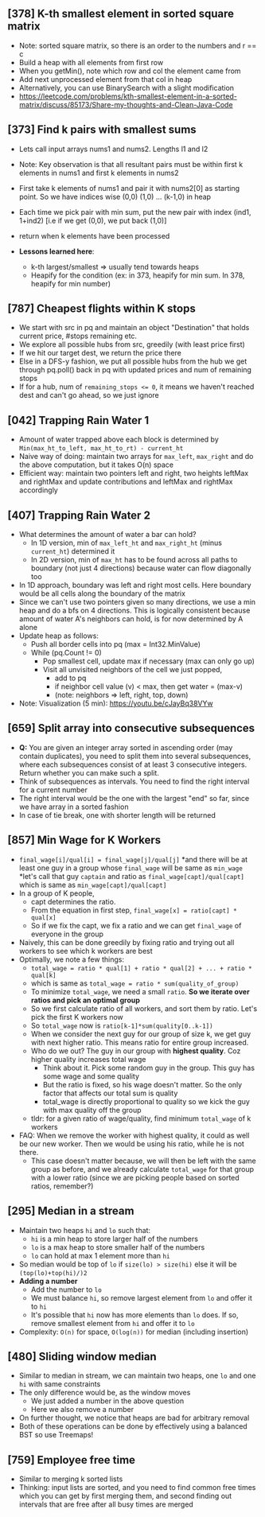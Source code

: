 ## [378] K-th smallest element in sorted square matrix
* Note: sorted square matrix, so there is an order to the numbers and r == c 
* Build a heap with all elements from first row
* When you getMin(), note which row and col the element came from
* Add next unprocessed element from that col in heap 
* Alternatively, you can use BinarySearch with a slight modification
* https://leetcode.com/problems/kth-smallest-element-in-a-sorted-matrix/discuss/85173/Share-my-thoughts-and-Clean-Java-Code

## [373] Find k pairs with smallest sums
* Lets call input arrays nums1 and nums2. Lengths l1 and l2
* Note: Key observation is that all resultant pairs must be within first k elements in nums1 and first k elements in nums2 
* First take k elements of nums1 and pair it with nums2[0] as starting point. So we have indices wise (0,0) (1,0) ... (k-1,0) in heap 
* Each time we pick pair with min sum, put the new pair with index (ind1, 1+ind2) [i.e if we get (0,0), we put back (1,0)]
* return when k elements have been processed

* **Lessons learned here**:
    * k-th largest/smallest => usually tend towards heaps
    * Heapify for the condition (ex: in 373, heapify for min sum. In 378, heapify for min number)

## [787] Cheapest flights within K stops
* We start with src in pq and maintain an object "Destination" that holds current price, #stops remaining etc.
* We explore all possible hubs from src, greedily (with least price first)
* If we hit our target dest, we return the price there 
* Else in a DFS-y fashion, we put all possible hubs from the hub we get through pq.poll() back in pq with updated prices and num of remaining stops
* If for a hub, num of `remaining_stops <= 0`, it means we haven't reached dest and can't go ahead, so we just ignore

## [042] Trapping Rain Water 1
* Amount of water trapped above each block is determined by `Min(max_ht_to_left, max_ht_to_rt) - current_ht`
* Naive way of doing: maintain two arrays for `max_left`, `max_right` and do the above computation, but it takes O(n) space
* Efficient way: maintain two pointers left and right, two heights leftMax and rightMax and update contributions and leftMax and rightMax accordingly

## [407] Trapping Rain Water 2
* What determines the amount of water a bar can hold?
    * In 1D version, min of `max_left_ht` and `max_right_ht` (minus `current_ht`) determined it 
    * In 2D version, min of `max_ht` has to be found across all paths to boundary (not just 4 directions) because water can flow diagonally too 
* In 1D approach, boundary was left and right most cells. Here boundary would be all cells along the boundary of the matrix
* Since we can't use two pointers given so many directions, we use a min heap and do a bfs on 4 directions. This is logically consistent because amount of water A's neighbors can hold, is for now determined by A alone 
* Update heap as follows:
    * Push all border cells into pq (max = Int32.MinValue)
    * While (pq.Count != 0)
        * Pop smallest cell, update max if necessary (max can only go up)
        * Visit all unvisited neighbors of the cell we just popped, 
            * add to pq
            * if neighbor cell value (v) < max, then get water = (max-v) 
            * (note: neighbors => left, right, top, down)
* Note: Visualization (5 min): https://youtu.be/cJayBq38VYw

## [659] Split array into consecutive subsequences 
* **Q:** You are given an integer array sorted in ascending order (may contain duplicates), you need to split them into several subsequences, where each subsequences consist of at least 3 consecutive integers. Return whether you can make such a split.
* Think of subsequences as intervals. You need to find the right interval for a current number 
* The right interval would be the one with the largest "end" so far, since we have array in a sorted fashion
* In case of tie break, one with shorter length will be returned

## [857] Min Wage for K Workers
* `final_wage[i]/qual[i] = final_wage[j]/qual[j]`
    *and there will be at least one guy in a group whose `final_wage` will be same as `min_wage`
    *let's call that guy `captain` and ratio as `final_wage[capt]/qual[capt]` which is same as `min_wage[capt]/qual[capt]`
* In a group of K people,
    * capt determines the ratio.
    * From the equation in first step, `final_wage[x] = ratio[capt] * qual[x]`
    * So if we fix the capt, we fix a ratio and we can get `final_wage` of everyone in the group
* Naively, this can be done greedily by fixing ratio and trying out all workers to see which k workers are best
* Optimally, we note a few things:
    * `total_wage = ratio * qual[1] + ratio * qual[2] + ... + ratio * qual[k]`
    * which is same as `total_wage = ratio * sum(quality_of_group)`
    * To minimize `total_wage`, we need a small `ratio`. **So we iterate over ratios and pick an optimal group**
    * So we first calculate ratio of all workers, and sort them by ratio. Let's pick the first K workers now
    * So `total_wage` now is `ratio[k-1]*sum(quality[0..k-1])`
    * When we consider the next guy for our group of size k, we get guy with next higher ratio. This means ratio for entire group increased.
    * Who do we out? The guy in our group with **highest quality**. Coz higher quality increases total wage
        * Think about it. Pick some random guy in the group. This guy has some wage and some quality
        * But the ratio is fixed, so his wage doesn't matter. So the only factor that affects our total sum is quality
        * total_wage is directly proportional to quality so we kick the guy with max quality off the group
    * tldr: for a given ratio of wage/quality, find minimum `total_wage` of k workers
* FAQ: When we remove the worker with highest quality, it could as well be our new worker. Then we would be using his ratio, while he is not there.
    * This case doesn't matter because, we will then be left with the same group as before, and we already calculate `total_wage` for that group with a lower ratio (since we are picking people based on sorted ratios, remember?)

## [295] Median in a stream
* Maintain two heaps `hi` and `lo` such that:
    * `hi` is a min heap to store larger half of the numbers
    * `lo` is a max heap to store smaller half of the numbers
    * `lo` can hold at max 1 element more than `hi`
* So median would be top of `lo` if `size(lo) > size(hi)` else it will be `(top(lo)+top(hi)/)2`
* **Adding a number**
    * Add the number to `lo`
    * We must balance `hi`, so remove largest element from `lo` and offer it to `hi`
    * It's possible that `hi` now has more elements than `lo` does. If so, remove smallest element from `hi` and offer it to `lo`
* Complexity: `O(n)` for space, `O(log(n))` for median (including insertion)

## [480] Sliding window median
* Similar to median in stream, we can maintain two heaps, one `lo` and one `hi` with same constraints
* The only difference would be, as the window moves
    * We just added a number in the above question
    * Here we also remove a number
* On further thought, we notice that heaps are bad for arbitrary removal
* Both of these operations can be done by effectively using a balanced BST so use Treemaps!

## [759] Employee free time
* Similar to merging k sorted lists
* Thinking: input lists are sorted, and you need to find common free times which you can get by first merging them, and second finding out intervals that are free after all busy times are merged


